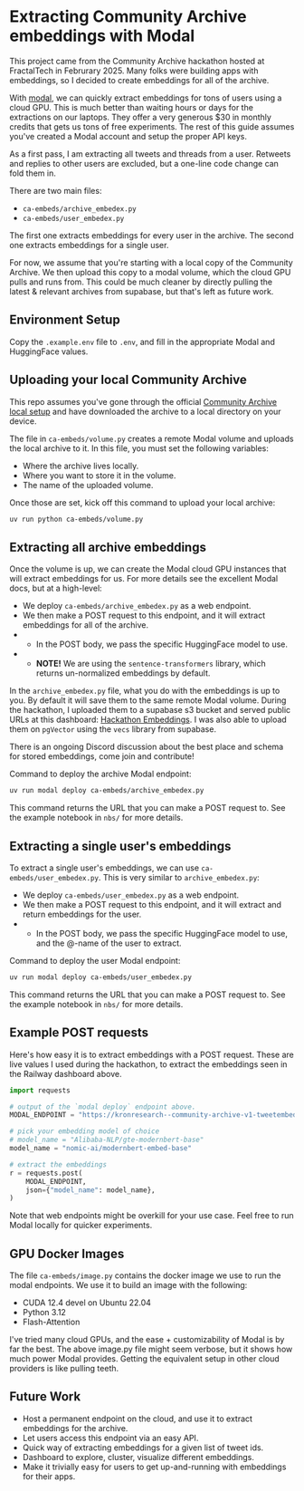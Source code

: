 # Extracting Community Archive embeddings with Modal

This project came from the Community Archive hackathon hosted at FractalTech in Februrary 2025. Many folks were building apps with embeddings, so I decided to create embeddings for all of the archive. 

With [modal](https://modal.com/docs/), we can quickly extract embeddings for tons of users using a cloud GPU. This is much better than waiting hours or days for the extractions on our laptops. They offer a very generous $30 in monthly credits that gets us tons of free experiments. The rest of this guide assumes you've created a Modal account and setup the proper API keys. 

As a first pass, I am extracting all tweets and threads from a user. Retweets and replies to other users are excluded, but a one-line code change can fold them in. 

There are two main files: 

- `ca-embeds/archive_embedex.py`   
- `ca-embeds/user_embedex.py`  

The first one extracts embeddings for every user in the archive. The second one extracts embeddings for a single user. 

For now, we assume that you're starting with a local copy of the Community Archive. We then upload this copy to a modal volume, which the cloud GPU pulls and runs from. This could be much cleaner by directly pulling the latest & relevant archives from supabase, but that's left as future work. 

## Environment Setup

Copy the `.example.env` file to `.env`, and fill in the appropriate Modal and HuggingFace values. 


## Uploading your local Community Archive

This repo assumes you've gone through the official [Community Archive local setup](https://github.com/TheExGenesis/community-archive/blob/main/docs/local-setup.md) and have downloaded the archive to a local directory on your device.  

The file in `ca-embeds/volume.py` creates a remote Modal volume and uploads the local archive to it. In this file, you must set the following variables:
- Where the archive lives locally. 
- Where you want to store it in the volume.
- The name of the uploaded volume. 

Once those are set, kick off this command to upload your local archive:
```bash
uv run python ca-embeds/volume.py
```

## Extracting all archive embeddings

Once the volume is up, we can create the Modal cloud GPU instances that will extract embeddings for us. For more details see the excellent Modal docs, but at a high-level:   

- We deploy `ca-embeds/archive_embedex.py` as a web endpoint.  
- We then make a POST request to this endpoint, and it will extract embeddings for all of the archive.   
- - In the POST body, we pass the specific HuggingFace model to use. 
- - **NOTE!** We are using the `sentence-transformers` library, which returns un-normalized embeddings by default.

In the `archive_embedex.py` file, what you do with the embeddings is up to you. By default it will save them to the same remote Modal volume. During the hackathon, I uploaded them to a supabase s3 bucket and served public URLs at this dashboard: [Hackathon Embeddings](https://ca-embeds-dashboard-production.up.railway.app/). I was also able to upload them on `pgVector` using the `vecs` library from supabase. 

There is an ongoing Discord discussion about the best place and schema for stored embeddings, come join and contribute! 

Command to deploy the archive Modal endpoint:
```bash
uv run modal deploy ca-embeds/archive_embedex.py
```

This command returns the URL that you can make a POST request to. See the example notebook in `nbs/` for more details.  

## Extracting a single user's embeddings

To extract a single user's embeddings, we can use `ca-embeds/user_embedex.py`. This is very similar to `archive_embedex.py`:   
- We deploy `ca-embeds/user_embedex.py` as a web endpoint.  
- We then make a POST request to this endpoint, and it will extract and return embeddings for the user.   
- - In the POST body, we pass the specific HuggingFace model to use, and the @-name of the user to extract.  

Command to deploy the user Modal endpoint:
```bash
uv run modal deploy ca-embeds/user_embedex.py
```

This command returns the URL that you can make a POST request to. See the example notebook in `nbs/` for more details.  

## Example POST requests

Here's how easy it is to extract embeddings with a POST request. These are live values I used during the hackathon, to extract the embeddings seen in the Railway dashboard above.  

```python
import requests

# output of the `modal deploy` endpoint above.
MODAL_ENDPOINT = "https://kronresearch--community-archive-v1-tweetembedder-embed-archive.modal.run"

# pick your embedding model of choice
# model_name = "Alibaba-NLP/gte-modernbert-base"
model_name = "nomic-ai/modernbert-embed-base"

# extract the embeddings
r = requests.post(
    MODAL_ENDPOINT,
    json={"model_name": model_name},
)
```

Note that web endpoints might be overkill for your use case. Feel free to run Modal locally for quicker experiments. 

## GPU Docker Images 

The file `ca-embeds/image.py` contains the docker image we use to run the modal endpoints. We use it to build an image with the following:
- CUDA 12.4 devel on Ubuntu 22.04  
- Python 3.12  
- Flash-Attention  

I've tried many cloud GPUs, and the ease + customizability of Modal is by far the best. The above image.py file might seem verbose, but it shows how much power Modal provides. Getting the equivalent setup in other cloud providers is like pulling teeth. 

## Future Work 

- Host a permanent endpoint on the cloud, and use it to extract embeddings for the archive.
- Let users access this endpoint via an easy API. 
- Quick way of extracting embeddings for a given list of tweet ids. 
- Dashboard to explore, cluster, visualize different embeddings.
- Make it trivially easy for users to get up-and-running with embeddings for their apps.